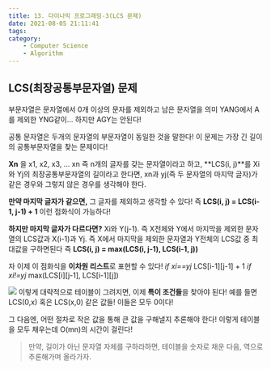 ```yaml
---
title: 13. 다이나믹 프로그래밍-3(LCS 문제)
date: 2021-08-05 21:11:41
tags:
category:
    - Computer Science
    - Algorithm
---
```

## LCS(최장공통부문자열) 문제

부문자열은 문자열에서 0개 이상의 문자를 제외하고 남은 문자열을 의미
YANG에서 A를 제외한 YNG같이... 하지만 AGY는 안된다!


공통 문자열은 두개의 문자열의 부문자열이 동일한 것을 말한다!
이 문제는 가장 긴 길이의 공통부문자열을 찾는 문제이다!


**Xn** 을 x1, x2, x3, ... xn 즉 n개의 글자를 갖는 문자열이라고 하고,
**LCS(i, j)**를 Xi와 Yj의 최장공통부문자열의 길이라고 한다면,
xn과 yj(즉 두 문자열의 마지막 글자)가 같은 경우와 그렇지 않은 경우를 생각해야 한다.


**만약 마지막 글자가 같으면,** 그 글자를 제외하고 생각할 수 있다!
즉 **LCS(i, j) = LCS(i-1, j-1) + 1** 이런 점화식이 가능하다!


**하지만 마지막 글자가 다르다면?**
Xi와 Y(j-1). 즉 X전체와 Y에서 마지막을 제외한 문자열의 LCS값과
X(i-1)과 Yj. 즉 X에서 마지막을 제외한 문자열과 Y전체의 LCS값 중 최대값을 구하면된다
즉 **LCS(i, j) = max(LCS(i, j-1), LCS(i-1, j))**


자 이제 이 점화식을 **이차원 리스트**로 표현할 수 있다!
*if xi==yj* LCS\[i-1]\[j-1] + 1
*if xi!=yj* max(LCS\[i]\[j-1], LCS\[i-1]\[j])


![](/img/al/al13-1.png)
이렇게 대략적으로 테이블이 그려지면, 이제 **특이 조건들**을 찾아야 된다!
예를 들면 LCS(0,x) 혹은 LCS(x,0) 같은 값들! 이들은 모두 0이다!


그 다음엔, 어떤 절차로 작은 값을 통해 큰 값을 구해낼지 추론해야 한다!
이렇게 테이블을 모두 채우는데 O(mn)의 시간이 걸린다!

> 만약, 길이가 아닌 문자열 자체를 구하라하면, 테이블을 숫자로 채운 다음, 역으로 추론해가며 올라가자.